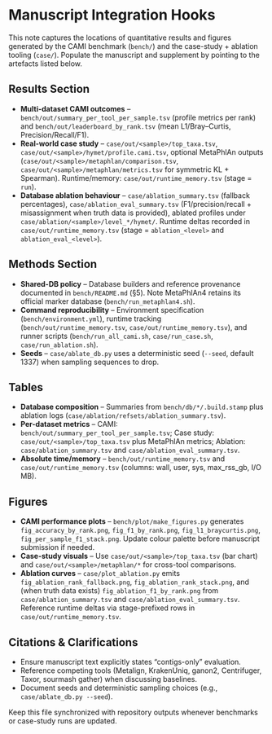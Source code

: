 # Manuscript Integration Hooks

This note captures the locations of quantitative results and figures generated by the CAMI benchmark (`bench/`) and the case-study + ablation tooling (`case/`). Populate the manuscript and supplement by pointing to the artefacts listed below.

## Results Section

- **Multi-dataset CAMI outcomes** – `bench/out/summary_per_tool_per_sample.tsv` (profile metrics per rank) and `bench/out/leaderboard_by_rank.tsv` (mean L1/Bray–Curtis, Precision/Recall/F1).
- **Real-world case study** – `case/out/<sample>/top_taxa.tsv`, `case/out/<sample>/hymet/profile.cami.tsv`, optional MetaPhlAn outputs (`case/out/<sample>/metaphlan/comparison.tsv`, `case/out/<sample>/metaphlan/metrics.tsv` for symmetric KL + Spearman). Runtime/memory: `case/out/runtime_memory.tsv` (stage = `run`).
- **Database ablation behaviour** – `case/ablation_summary.tsv` (fallback percentages), `case/ablation_eval_summary.tsv` (F1/precision/recall + misassignment when truth data is provided), ablated profiles under `case/ablation/<sample>/level_*/hymet/`. Runtime deltas recorded in `case/out/runtime_memory.tsv` (stage = `ablation_<level>` and `ablation_eval_<level>`).

## Methods Section

- **Shared-DB policy** – Database builders and reference provenance documented in `bench/README.md` (§5). Note MetaPhlAn4 retains its official marker database (`bench/run_metaphlan4.sh`).
- **Command reproducibility** – Environment specification (`bench/environment.yml`), runtime tracking (`bench/out/runtime_memory.tsv`, `case/out/runtime_memory.tsv`), and runner scripts (`bench/run_all_cami.sh`, `case/run_case.sh`, `case/run_ablation.sh`).
- **Seeds** – `case/ablate_db.py` uses a deterministic seed (`--seed`, default 1337) when sampling sequences to drop.

## Tables

- **Database composition** – Summaries from `bench/db/*/.build.stamp` plus ablation logs (`case/ablation/refsets/ablation_summary.tsv`).
- **Per-dataset metrics** – CAMI: `bench/out/summary_per_tool_per_sample.tsv`; Case study: `case/out/<sample>/top_taxa.tsv` plus MetaPhlAn metrics; Ablation: `case/ablation_summary.tsv` and `case/ablation_eval_summary.tsv`.
- **Absolute time/memory** – `bench/out/runtime_memory.tsv` and `case/out/runtime_memory.tsv` (columns: wall, user, sys, max_rss_gb, I/O MB).

## Figures

- **CAMI performance plots** – `bench/plot/make_figures.py` generates `fig_accuracy_by_rank.png`, `fig_f1_by_rank.png`, `fig_l1_braycurtis.png`, `fig_per_sample_f1_stack.png`. Update colour palette before manuscript submission if needed.
- **Case-study visuals** – Use `case/out/<sample>/top_taxa.tsv` (bar chart) and `case/out/<sample>/metaphlan/*` for cross-tool comparisons.
- **Ablation curves** – `case/plot_ablation.py` emits `fig_ablation_rank_fallback.png`, `fig_ablation_rank_stack.png`, and (when truth data exists) `fig_ablation_f1_by_rank.png` from `case/ablation_summary.tsv` and `case/ablation_eval_summary.tsv`. Reference runtime deltas via stage-prefixed rows in `case/out/runtime_memory.tsv`.

## Citations & Clarifications

- Ensure manuscript text explicitly states “contigs-only” evaluation.
- Reference competing tools (Metalign, KrakenUniq, ganon2, Centrifuger, Taxor, sourmash gather) when discussing baselines.
- Document seeds and deterministic sampling choices (e.g., `case/ablate_db.py --seed`).

Keep this file synchronized with repository outputs whenever benchmarks or case-study runs are updated.
